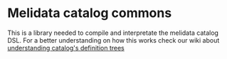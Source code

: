 # Melidata catalog commons

This is a library needed to compile and interpretate the melidata catalog DSL. For a better understanding on how this works check our wiki about 
[understanding catalog's definition trees](https://docs.google.com/document/d/1hDP_2iB3lNnKcsbsuQAdvCEentABMEF6sbbV-C6MUTM/edit?usp=sharing)